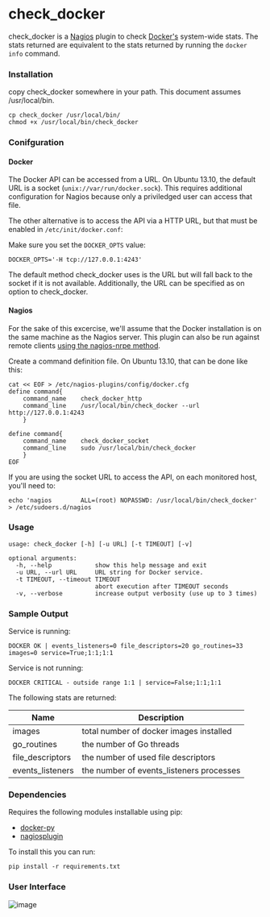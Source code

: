 # check_docker


check_docker is a [Nagios](http://www.nagios.org) plugin to check [Docker's](https://www.docker.io/) system-wide stats.  The stats returned are equivalent to the stats returned by running the `docker info` command.

### Installation

copy check_docker somewhere in your path.  This document assumes /usr/local/bin.

	cp check_docker /usr/local/bin/
	chmod +x /usr/local/bin/check_docker

###  Conifguration

#### Docker 

The Docker API can be accessed from a URL.    On Ubuntu 13.10, the default URL is a socket (`unix://var/run/docker.sock`). This requires additional configuration for Nagios because only a priviledged user can access that file.


The other alternative is to access the API via a HTTP URL, but that must be enabled in `/etc/init/docker.conf`:

Make sure you set the `DOCKER_OPTS` value:

	DOCKER_OPTS='-H tcp://127.0.0.1:4243'
	
The default	method check_docker uses is the URL but will fall back to the socket if it is not available.  Additionally, the URL can be specified as on option to check_docker.

#### Nagios

For the sake of this excercise, we'll assume that the Docker installation is on the same machine as the Nagios server.  This plugin can also be run against remote clients [using the nagios-nrpe method](http://devincharge.com/quick-dirty-setup-nrpe-ubuntu/). 

Create a command definition file.  On Ubuntu 13.10, that can be done like this:

	cat << EOF > /etc/nagios-plugins/config/docker.cfg 
	define command{
	    command_name    check_docker_http
	    command_line    /usr/local/bin/check_docker --url http://127.0.0.1:4243 
	    }
	
	define command{
	    command_name    check_docker_socket
	    command_line    sudo /usr/local/bin/check_docker
	    }
	EOF

If you are using the socket URL to access the API, on each monitored host, you'll need to:

	echo 'nagios        ALL=(root) NOPASSWD: /usr/local/bin/check_docker' > /etc/sudoers.d/nagios



### Usage

	usage: check_docker [-h] [-u URL] [-t TIMEOUT] [-v]
	
	optional arguments:
	  -h, --help            show this help message and exit
	  -u URL, --url URL     URL string for Docker service.
	  -t TIMEOUT, --timeout TIMEOUT
	                        abort execution after TIMEOUT seconds
	  -v, --verbose         increase output verbosity (use up to 3 times)


### Sample Output

Service is running:

    DOCKER OK | events_listeners=0 file_descriptors=20 go_routines=33 images=0 service=True;1:1;1:1

Service is not running:

    DOCKER CRITICAL - outside range 1:1 | service=False;1:1;1:1

The following stats are returned:


| Name           | Description                        |
| -------------- | -----------------------------------|
| images | total number of docker images installed |
|go_routines| the number of Go threads |
| file_descriptors| the number of used file descriptors |
| events_listeners| the number of events_listeners processes |


### Dependencies

Requires the following modules installable using pip:

* [docker-py](https://github.com/dotcloud/docker-py)
* [nagiosplugin](http://pythonhosted.org/nagiosplugin/)

To install this you can run:

    pip install -r requirements.txt
	
	
### User Interface

![image](screenshot.png)
